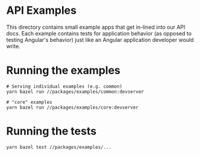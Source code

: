# API Examples

This directory contains small example apps that get in-lined into our API docs.
Each example contains tests for application behavior (as opposed to testing Angular's
behavior) just like an Angular application developer would write.

# Running the examples

```
# Serving individual examples (e.g. common)
yarn bazel run //packages/examples/common:devserver

# "core" examples
yarn bazel run //packages/examples/core:devserver
```

# Running the tests

```
yarn bazel test //packages/examples/...
```